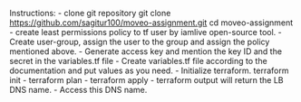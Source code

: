 Instructions:
    - clone git repository
		git clone https://github.com/sagitur100/moveo-assignment.git
		cd moveo-assignment 
	- create least permissions policy to tf user by iamlive open-source tool.
    - Create user-group, assign the user to the group and assign the policy mentioned above.
    - Generate access key and mention the key ID and the secret in the variables.tf file
    - Create variables.tf file according to the documentation and put values as you need.
    - Initialize terraform.
		terraform init
    - terraform plan
    - terraform apply
    - terraform output will return the LB DNS name.
    - Access this DNS name.